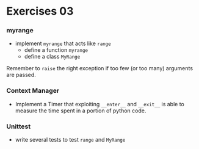 # Exercises 03

### myrange

- implement `myrange` that acts like `range`
  - define a function `myrange`
  - define a class `MyRange`


Remember to `raise` the right exception if too few (or too many) arguments are passed.


### Context Manager

- Implement a Timer that exploiting `__enter__` and `__exit__` is able to measure the time spent in a portion of python code.

### Unittest

- write several tests to test `range` and `MyRange`


